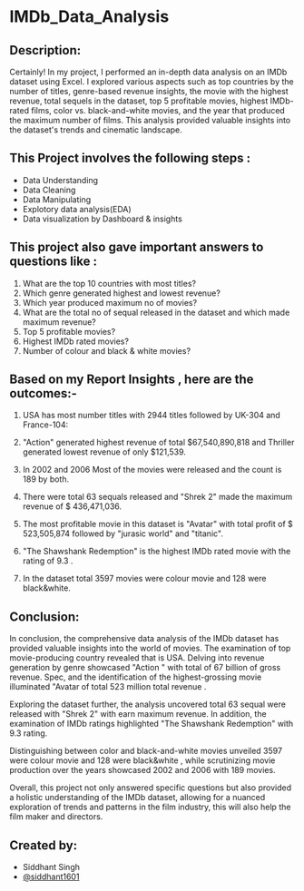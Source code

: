 # IMDb_Data_Analysis
## Description:
Certainly! In my project, I performed an in-depth data analysis on an IMDb dataset using Excel. I explored various aspects such as top countries by the number of titles, genre-based revenue insights, the movie with the highest revenue, total sequels in the dataset, top 5 profitable movies, highest IMDb-rated films, color vs. black-and-white movies, and the year that produced the maximum number of films. This analysis provided valuable insights into the dataset's trends and cinematic landscape.

## This Project involves the following steps :
- Data Understanding 
- Data Cleaning
- Data Manipulating
- Explotory data analysis(EDA)
- Data visualization by Dashboard & insights

## This project also gave important answers to questions like :
1. What are the top 10 countries with most titles?
2. Which genre generated highest and lowest revenue?
3. Which year produced maximum no of movies?
4. What are the total no of sequal released in the dataset and which made maximum revenue?
5. Top 5 profitable movies?
6. Highest IMDb rated movies?
7. Number of colour and black & white movies?

## Based on my Report Insights , here are the outcomes:-
1. USA has most number titles with 2944 titles followed by UK-304 and France-104:


2. "Action" generated highest revenue of total $67,540,890,818 and Thriller generated lowest revenue of only $121,539.
3. In 2002 and 2006 Most of the movies were released and the count is 189 by both.


4. There were total 63 sequals released and "Shrek 2" made the maximum revenue of $ 436,471,036.
5. The most profitable movie in this dataset is "Avatar" with total profit of $ 523,505,874 followed by "jurasic world" and "titanic".


6. "The Shawshank Redemption" is the highest IMDb rated movie with the rating of 9.3 .


7. In the dataset total 3597 movies were colour movie and 128 were black&white.


## Conclusion:
In conclusion, the comprehensive data analysis of the IMDb dataset has provided valuable insights into the world of movies. The examination of top movie-producing country revealed that is USA. Delving into revenue generation by genre showcased "Action " with total of 67 billion of gross revenue. Spec, and the identification of the highest-grossing movie illuminated "Avatar of total 523 million total revenue .

Exploring the dataset further, the analysis uncovered total 63 sequal were released with "Shrek 2" with earn maximum revenue. In addition, the examination of IMDb ratings highlighted "The Shawshank Redemption" with 9.3 rating.

Distinguishing between color and black-and-white movies unveiled 3597 were colour movie and 128 were black&white , while scrutinizing movie production over the years showcased 2002 and 2006 with 189 movies.

Overall, this project not only answered specific questions but also provided a holistic understanding of the IMDb dataset, allowing for a nuanced exploration of trends and patterns in the film industry, this will also help the film maker and directors.

## Created by:
- Siddhant Singh
- [@siddhant1601](https://github.com/siddhant1601)







